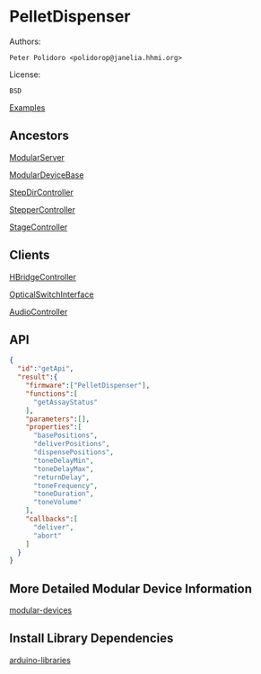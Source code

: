 # PelletDispenser

Authors:

    Peter Polidoro <polidorop@janelia.hhmi.org>

License:

    BSD

[Examples](./examples)

## Ancestors

[ModularServer](https://github.com/janelia-arduino/ModularServer)

[ModularDeviceBase](https://github.com/janelia-arduino/ModularDeviceBase)

[StepDirController](https://github.com/janelia-arduino/StepDirController)

[StepperController](https://github.com/janelia-arduino/StepperController)

[StageController](https://github.com/janelia-arduino/StageController)

## Clients

[HBridgeController](https://github.com/janelia-arduino/HBridgeController)

[OpticalSwitchInterface](https://github.com/janelia-arduino/OpticalSwitchInterface)

[AudioController](https://github.com/janelia-arduino/AudioController)

## API

```json
{
  "id":"getApi",
  "result":{
    "firmware":["PelletDispenser"],
    "functions":[
      "getAssayStatus"
    ],
    "parameters":[],
    "properties":[
      "basePositions",
      "deliverPositions",
      "dispensePositions",
      "toneDelayMin",
      "toneDelayMax",
      "returnDelay",
      "toneFrequency",
      "toneDuration",
      "toneVolume"
    ],
    "callbacks":[
      "deliver",
      "abort"
    ]
  }
}
```

## More Detailed Modular Device Information

[modular-devices](https://github.com/janelia-modular-devices/modular-devices)

## Install Library Dependencies

[arduino-libraries](https://github.com/janelia-arduino/arduino-libraries)
